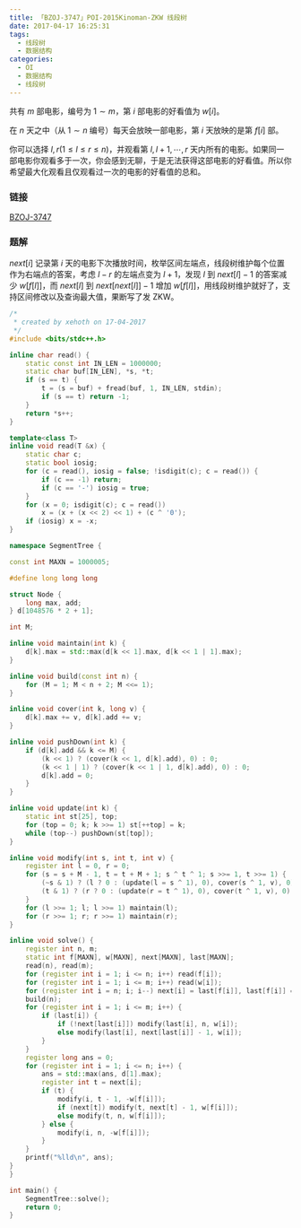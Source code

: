 ```yaml
---
title: 「BZOJ-3747」POI-2015Kinoman-ZKW 线段树
date: 2017-04-17 16:25:31
tags:
  - 线段树
  - 数据结构
categories:
  - OI
  - 数据结构
  - 线段树
---
```

共有 $m$ 部电影，编号为 $1 \sim m$，第 $i$ 部电影的好看值为 $w[i]$。

在 $n$ 天之中（从 $1 \sim n$ 编号）每天会放映一部电影，第 $i$ 天放映的是第 $f[i]$ 部。

你可以选择 $l,r(1 \leq l \leq r \leq n)$，并观看第 $l,l+1,\cdots,r$ 天内所有的电影。如果同一部电影你观看多于一次，你会感到无聊，于是无法获得这部电影的好看值。所以你希望最大化观看且仅观看过一次的电影的好看值的总和。
<!-- more -->
### 链接
[BZOJ-3747](http://www.lydsy.com/JudgeOnline/problem.php?id=3747)
### 题解
$next[i]$ 记录第 $i$ 天的电影下次播放时间，枚举区间左端点，线段树维护每个位置作为右端点的答案，考虑 $l - r$ 的左端点变为 $l + 1$，发现 $l$ 到 $next[l] - 1$ 的答案减少 $w[f[l]]$，而 $next[l]$ 到 $next[next[l]] - 1$ 增加 $w[f[l]]$，用线段树维护就好了，支持区间修改以及查询最大值，果断写了发 ZKW。
``` cpp
/*
 * created by xehoth on 17-04-2017
 */
#include <bits/stdc++.h>

inline char read() {
    static const int IN_LEN = 1000000;
    static char buf[IN_LEN], *s, *t;
    if (s == t) {
        t = (s = buf) + fread(buf, 1, IN_LEN, stdin);
        if (s == t) return -1;
    }
    return *s++;
}

template<class T>
inline void read(T &x) {
    static char c;
    static bool iosig;
    for (c = read(), iosig = false; !isdigit(c); c = read()) {
        if (c == -1) return;
        if (c == '-') iosig = true;
    }
    for (x = 0; isdigit(c); c = read())
        x = (x + (x << 2) << 1) + (c ^ '0');
    if (iosig) x = -x;
}

namespace SegmentTree {

const int MAXN = 1000005;

#define long long long

struct Node {
    long max, add;
} d[1048576 * 2 + 1];

int M;

inline void maintain(int k) {
    d[k].max = std::max(d[k << 1].max, d[k << 1 | 1].max);
}

inline void build(const int n) {
    for (M = 1; M < n + 2; M <<= 1);
}

inline void cover(int k, long v) {
    d[k].max += v, d[k].add += v;
}

inline void pushDown(int k) {
    if (d[k].add && k <= M) {
        (k << 1) ? (cover(k << 1, d[k].add), 0) : 0;
        (k << 1 | 1) ? (cover(k << 1 | 1, d[k].add), 0) : 0;
        d[k].add = 0;
    }
}

inline void update(int k) {
    static int st[25], top;
    for (top = 0; k; k >>= 1) st[++top] = k;
    while (top--) pushDown(st[top]);
}

inline void modify(int s, int t, int v) {
    register int l = 0, r = 0;
    for (s = s + M - 1, t = t + M + 1; s ^ t ^ 1; s >>= 1, t >>= 1) {
        (~s & 1) ? (l ? 0 : (update(l = s ^ 1), 0), cover(s ^ 1, v), 0) : 0;
        (t & 1) ? (r ? 0 : (update(r = t ^ 1), 0), cover(t ^ 1, v), 0) : 0;
    }
    for (l >>= 1; l; l >>= 1) maintain(l);
    for (r >>= 1; r; r >>= 1) maintain(r);
}

inline void solve() {
    register int n, m;
    static int f[MAXN], w[MAXN], next[MAXN], last[MAXN];
    read(n), read(m);
    for (register int i = 1; i <= n; i++) read(f[i]);
    for (register int i = 1; i <= m; i++) read(w[i]);
    for (register int i = n; i; i--) next[i] = last[f[i]], last[f[i]] = i;
    build(n);
    for (register int i = 1; i <= m; i++) {
        if (last[i]) {
            if (!next[last[i]]) modify(last[i], n, w[i]);
            else modify(last[i], next[last[i]] - 1, w[i]);
        }
    }
    register long ans = 0;
    for (register int i = 1; i <= n; i++) {
        ans = std::max(ans, d[1].max);
        register int t = next[i];
        if (t) {
            modify(i, t - 1, -w[f[i]]);
            if (next[t]) modify(t, next[t] - 1, w[f[i]]);
            else modify(t, n, w[f[i]]);
        } else {
            modify(i, n, -w[f[i]]);
        }
    }
    printf("%lld\n", ans);
}
}

int main() {
    SegmentTree::solve();
    return 0;
}
```
